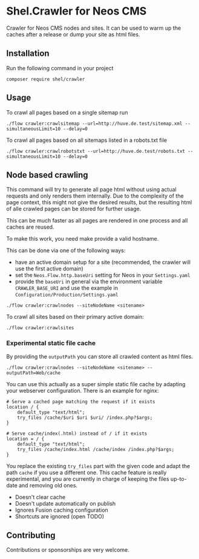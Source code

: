 # Shel.Crawler for Neos CMS

Crawler for Neos CMS nodes and sites.
It can be used to warm up the caches after a release or dump your site as html files.

## Installation

Run the following command in your project

    composer require shel/crawler
    
## Usage
    
To crawl all pages based on a single sitemap run

```console
./flow crawler:crawlsitemap --url=http://huve.de.test/sitemap.xml --simultaneousLimit=10 --delay=0
```
    
To crawl all pages based on all sitemaps listed in a robots.txt file

```console
./flow crawler:crawlrobotstxt --url=http://huve.de.test/robots.txt --simultaneousLimit=10 --delay=0
```
    
## Node based crawling    

This command will try to generate all page html without using actual requests and only renders them internally.
Due to the complexity of the page context, this might not give the desired results, but the resulting 
html of alle crawled pages can be stored for further usage.

This can be much faster as all pages are rendered in one process and all caches are reused.

To make this work, you need make provide a valid hostname. 

This can be done via one of the following ways:

* have an active domain setup for a site (recommended, the crawler will use the first active domain)
* set the `Neos.Flow.http.baseUri` setting for Neos in your `Settings.yaml`
* provide the `baseUri` in general via the environment variable `CRAWLER_BASE_URI` and use the example in `Configuration/Production/Settings.yaml`

```console
./flow crawler:crawlnodes --siteNodeName <sitename>
```

To crawl all sites based on their primary active domain:

```console
./flow crawler:crawlsites       
```
    
### Experimental static file cache 
    
By providing the `outputPath` you can store all crawled content as html files. 

```console
./flow crawler:crawlnodes --siteNodeName <sitename> --outputPath=Web/cache
```
    
You can use this actually as a super simple static file cache by adapting your webserver configuration.
There is an example for nginx:

```nginx
# Serve a cached page matching the request if it exists 
location / {
    default_type "text/html";
    try_files /cache/$uri $uri $uri/ /index.php?$args;
}

# Serve cache/index(.html) instead of / if it exists
location = / {
    default_type "text/html";
    try_files /cache/index.html /cache/index /index.php?$args;
} 
```

You replace the existing `try_files` part with the given code and adapt the path `cache` if you use a different one.
This cache feature is really experimental, and you are currently in charge of keeping the files up-to-date and removing old ones.

* Doesn't clear cache
* Doesn't update automatically on publish
* Ignores Fusion caching configuration
* Shortcuts are ignored (open TODO)

## Contributing

Contributions or sponsorships are very welcome.
